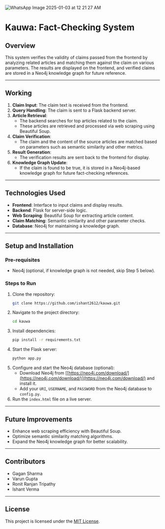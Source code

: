 ![WhatsApp Image 2025-01-03 at 12 21 27 AM](https://github.com/user-attachments/assets/e1320a1e-9dc8-44f7-b07a-9985cee5c2df)

# Kauwa: Fact-Checking System

## Overview
This system verifies the validity of claims passed from the frontend by analyzing related articles and matching them against the claim on various parameters. The results are displayed on the frontend, and verified claims are stored in a Neo4j knowledge graph for future reference.

---

## Working
1. **Claim Input**: The claim text is received from the frontend.
2. **Query Handling**: The claim is sent to a Flask backend server.
3. **Article Retrieval**:
    - The backend searches for top articles related to the claim.
    - These articles are retrieved and processed via web scraping using Beautiful Soup.
4. **Claim Verification**:
    - The claim and the content of the source articles are matched based on parameters such as semantic similarity and other metrics.
5. **Result Generation**:
    - The verification results are sent back to the frontend for display.
6. **Knowledge Graph Update**:
    - If the claim is found to be true, it is stored in a Neo4j-based knowledge graph for future fact-checking references.

---

## Technologies Used
- **Frontend**: Interface to input claims and display results.
- **Backend**: Flask for server-side logic.
- **Web Scraping**: Beautiful Soup for extracting article content.
- **Claim Matching**: Semantic similarity and other parameter checks.
- **Database**: Neo4j for maintaining a knowledge graph.

---

## Setup and Installation
### Pre-requisites
- Neo4j (optional, if knowledge graph is not needed, skip Step 5 below).

### Steps to Run
1. Clone the repository:
    ```bash
    git clone https://github.com/ishant2612/kauwa.git
    ```
2. Navigate to the project directory:
    ```bash
    cd kauwa
    ```
3. Install dependencies:
    ```bash
    pip install -r requirements.txt
    ```
4. Start the Flask server:
    ```bash
    python app.py
    ```
5. Configure and start the Neo4j database (optional):
    - Download Neo4j from [[https://neo4j.com/download/](https://neo4j.com/download/)](https://neo4j.com/download/) and install it.
    - Add your `URI`, `USERNAME`, and `PASSWORD` from the Neo4j database to `config.py`.
6. Run the `index.html` file on a live server.

---

## Future Improvements
- Enhance web scraping efficiency with Beautiful Soup.
- Optimize semantic similarity matching algorithms.
- Expand the Neo4j knowledge graph for better scalability.

---

## Contributors
- Gagan Sharma
- Varun Gupta
- Ronit Ranjan Tripathy
- Ishant Verma

---

## License
This project is licensed under the [MIT License](LICENSE).

